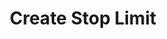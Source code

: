 ---
title: Create Stop Limit
position_number: 7
type: post
description: /v1/future-u/trade/entrust/create-profit
remark: Content-Type = application/x-www-form-urlencoded && application/json
parameters:
    -
        name: symbol
        type: string
        mandatory: false
        default: N/A
        description: Trading pair
        ranges:
    -
        name: origQty
        type: integer
        mandatory: true
        default:
        description: Quantity (Cont)
        ranges:
    -
        name: triggerProfitPrice
        type: integer
        mandatory: true
        default:
        description: TP trigger price
        ranges:
    -
        name: triggerStopPrice
        type: integer
        mandatory: true
        default:
        description: SL trigger price
        ranges:
    -
        name: expireTime
        type: integer
        mandatory: true
        default:
        description: Expiration time
        ranges:
    -
        name: positionSide
        type: string
        mandatory: true
        default:
        description: Position side:LONG;SHORT
        ranges: LONG;SHORT
        
content_markdown: |-

                  #### **Limit Flow Rules**

                  200/s/apikey
left_code_blocks:
    -
        code_block: "public void getKLine() {\r\n\tString text = HttpUtil.get(URL + \"/data/api/v1/future-u/trade/getKLine?market=btc_usdt&type=1min&since=0\");\r\n\tSystem.out.println(text);\r\n}"
        title: Java
        language: java
right_code_blocks:
    - code_block: |-
        {
            "msgInfo": {
              "code": "",
              "msg": ""
            },
            "msg": "",
            "data": {},
            "code": 200
        }
        title: Response
        language: json
---